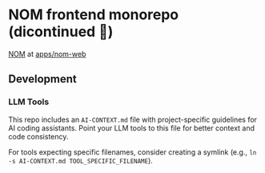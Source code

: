 # NOM frontend monorepo (dicontinued 🥲)

[NOM](https://app.nom.wtf) at [apps/nom-web](https://github.com/obvious-inc/frontend-monorepo/tree/main/apps/nom-web)

## Development

### LLM Tools

This repo includes an `AI-CONTEXT.md` file with project-specific guidelines for AI coding assistants. Point your LLM tools to this file for better context and code consistency.

For tools expecting specific filenames, consider creating a symlink (e.g., `ln -s AI-CONTEXT.md TOOL_SPECIFIC_FILENAME`).
